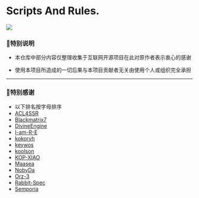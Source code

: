 # Scripts And Rules.
![](https://raw.githubusercontent.com/Centralmatrix3/Scripts-Rules/Master/Matrix-icon/Matrix/D-001.JPG)

### 🧸特别说明
- 本仓库中部分内容仅整理收集于互联网开源项目在此对原作者表示衷心的感谢

- 使用本项目所造成的一切后果与本项目贡献者无关由使用个人或组织完全承担
-------
### 🧸特别感谢
- 以下排名按字母排序
- [ACL4SSR](https://github.com/ACL4SSR)
- [Blackmatrix7](https://github.com/blackmatrix7)
- [DivineEngine](https://github.com/DivineEngine)
- [I-am-R-E](https://github.com/I-am-R-E)
- [kokoryh](https://github.com/kokoryh)
- [keywos](https://github.com/keywos)
- [koolson](https://github.com/Koolson)
- [KOP-XIAO](https://github.com/KOP-XIAO)
- [Maasea](https://github.com/Maasea)
- [NobyDa](https://github.com/NobyDa)
- [Orz-3](https://github.com/Orz-3)
- [Rabbit-Spec](https://github.com/Rabbit-Spec)
- [Semporia](https://github.com/Semporia)